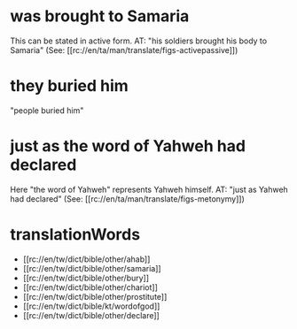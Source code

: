 # was brought to Samaria

This can be stated in active form. AT: "his soldiers brought his body to Samaria" (See: [[rc://en/ta/man/translate/figs-activepassive]])

# they buried him

"people buried him"

# just as the word of Yahweh had declared

Here "the word of Yahweh" represents Yahweh himself. AT: "just as Yahweh had declared" (See: [[rc://en/ta/man/translate/figs-metonymy]])

# translationWords

* [[rc://en/tw/dict/bible/other/ahab]]
* [[rc://en/tw/dict/bible/other/samaria]]
* [[rc://en/tw/dict/bible/other/bury]]
* [[rc://en/tw/dict/bible/other/chariot]]
* [[rc://en/tw/dict/bible/other/prostitute]]
* [[rc://en/tw/dict/bible/kt/wordofgod]]
* [[rc://en/tw/dict/bible/other/declare]]